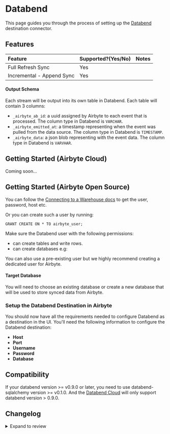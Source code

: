 # Databend

This page guides you through the process of setting up the [Databend](https://databend.rs/)
destination connector.

## Features

| Feature                   | Supported?\(Yes/No\) | Notes |
| :------------------------ | :------------------- | :---- |
| Full Refresh Sync         | Yes                  |       |
| Incremental - Append Sync | Yes                  |       |

#### Output Schema

Each stream will be output into its own table in Databend. Each table will contain 3 columns:

- `_airbyte_ab_id`: a uuid assigned by Airbyte to each event that is processed. The column type in
  Databend is `VARCHAR`.
- `_airbyte_emitted_at`: a timestamp representing when the event was pulled from the data source.
  The column type in Databend is `TIMESTAMP`.
- `_airbyte_data`: a json blob representing with the event data. The column type in Databend is
  `VARVHAR`.

## Getting Started (Airbyte Cloud)

Coming soon...

## Getting Started (Airbyte Open Source)

You can follow the
[Connecting to a Warehouse docs](https://docs.databend.com/using-databend-cloud/warehouses/connecting-a-warehouse)
to get the user, password, host etc.

Or you can create such a user by running:

```
GRANT CREATE ON * TO airbyte_user;
```

Make sure the Databend user with the following permissions:

- can create tables and write rows.
- can create databases e.g:

You can also use a pre-existing user but we highly recommend creating a dedicated user for Airbyte.

#### Target Database

You will need to choose an existing database or create a new database that will be used to store
synced data from Airbyte.

### Setup the Databend Destination in Airbyte

You should now have all the requirements needed to configure Databend as a destination in the UI.
You'll need the following information to configure the Databend destination:

- **Host**
- **Port**
- **Username**
- **Password**
- **Database**

## Compatibility

If your databend version >= v0.9.0 or later, you need to use databend-sqlalchemy version >= v0.1.0.
And the [Databend Cloud](https://app.databend.com/) will only support databend version > 0.9.0.

## Changelog

<details>
  <summary>Expand to review</summary>

| Version                                                  | Date                                     | Pull Request                                              | Subject                                                  |
| :------------------------------------------------------- | :--------------------------------------- | :-------------------------------------------------------- | :------------------------------------------------------- | ----------- |
| 0.1.33 | 2024-12-28 | [50472](https://github.com/airbytehq/airbyte/pull/50472) | Update dependencies |
| 0.1.32 | 2024-12-21 | [50201](https://github.com/airbytehq/airbyte/pull/50201) | Update dependencies |
| 0.1.31 | 2024-12-14 | [48916](https://github.com/airbytehq/airbyte/pull/48916) | Update dependencies |
| 0.1.30 | 2024-11-25 | [48664](https://github.com/airbytehq/airbyte/pull/48664) | Update dependencies |
| 0.1.29 | 2024-10-19 | [46992](https://github.com/airbytehq/airbyte/pull/46992) | add ssl param for databend destination |
| 0.1.28 | 2024-11-04 | [48272](https://github.com/airbytehq/airbyte/pull/48272) | Update dependencies |
| 0.1.27 | 2024-10-28 | [47069](https://github.com/airbytehq/airbyte/pull/47069) | Update dependencies |
| 0.1.26 | 2024-10-12 | [46811](https://github.com/airbytehq/airbyte/pull/46811) | Update dependencies |
| 0.1.25 | 2024-10-05 | [46418](https://github.com/airbytehq/airbyte/pull/46418) | Update dependencies |
| 0.1.24 | 2024-09-28 | [46197](https://github.com/airbytehq/airbyte/pull/46197) | Update dependencies |
| 0.1.23 | 2024-09-21 | [45824](https://github.com/airbytehq/airbyte/pull/45824) | Update dependencies |
| 0.1.22 | 2024-09-14 | [45531](https://github.com/airbytehq/airbyte/pull/45531) | Update dependencies |
| 0.1.21 | 2024-09-07 | [45237](https://github.com/airbytehq/airbyte/pull/45237) | Update dependencies |
| 0.1.20 | 2024-08-31 | [45001](https://github.com/airbytehq/airbyte/pull/45001) | Update dependencies |
| 0.1.19 | 2024-08-24 | [44756](https://github.com/airbytehq/airbyte/pull/44756) | Update dependencies |
| 0.1.18 | 2024-08-22 | [44530](https://github.com/airbytehq/airbyte/pull/44530) | Update test dependencies |
| 0.1.17 | 2024-08-17 | [44300](https://github.com/airbytehq/airbyte/pull/44300) | Update dependencies |
| 0.1.16 | 2024-08-10 | [43611](https://github.com/airbytehq/airbyte/pull/43611) | Update dependencies |
| 0.1.15 | 2024-08-03 | [43234](https://github.com/airbytehq/airbyte/pull/43234) | Update dependencies |
| 0.1.14 | 2024-07-27 | [42588](https://github.com/airbytehq/airbyte/pull/42588) | Update dependencies |
| 0.1.13 | 2024-07-20 | [42164](https://github.com/airbytehq/airbyte/pull/42164) | Update dependencies |
| 0.1.12 | 2024-07-13 | [41800](https://github.com/airbytehq/airbyte/pull/41800) | Update dependencies |
| 0.1.11 | 2024-07-10 | [41429](https://github.com/airbytehq/airbyte/pull/41429) | Update dependencies |
| 0.1.10 | 2024-07-09 | [41243](https://github.com/airbytehq/airbyte/pull/41243) | Update dependencies |
| 0.1.9 | 2024-07-06 | [40916](https://github.com/airbytehq/airbyte/pull/40916) | Update dependencies |
| 0.1.8 | 2024-06-27 | [40215](https://github.com/airbytehq/airbyte/pull/40215) | Replaced deprecated AirbyteLogger with logging.Logger |
| 0.1.7 | 2024-06-25 | [40301](https://github.com/airbytehq/airbyte/pull/40301) | Update dependencies |
| 0.1.6 | 2024-06-21 | [39936](https://github.com/airbytehq/airbyte/pull/39936) | Update dependencies |
| 0.1.5 | 2024-06-04 | [39090](https://github.com/airbytehq/airbyte/pull/39090) | [autopull] Upgrade base image to v1.2.1 |
| 0.1.4 | 2024-05-21 | [38510](https://github.com/airbytehq/airbyte/pull/38510) | [autopull] base image + poetry + up_to_date |
| 0.1.3                                                    | 2024-03-05                               | [#35838](https://github.com/airbytehq/airbyte/pull/35838) | Un-archive connector                                     |
| 0.1.2                                                    | 2023-02-11                               | [22855](https://github.com/airbytehq/airbyte/pull/22855)  | Fix compatibility                                        |
| issue with databend-query 0.9                            |                                          | 0.1.1                                                     | 2022-01-09                                               |
| [21182](https://github.com/airbytehq/airbyte/pull/21182) | Remove protocol option and enforce HTTPS |
|                                                          | 0.1.0                                    | 2022-01-09                                                | [20909](https://github.com/airbytehq/airbyte/pull/20909) | Destination |
| Databend                                                 |

</details>
